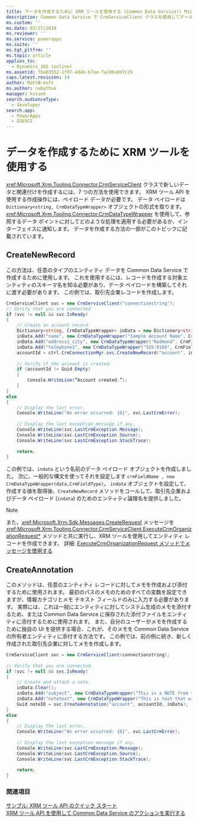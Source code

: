 ```yaml
---
title: データを作成するために XRM ツールを使用する (Common Data Service)| Microsoft Docs
description: Common Data Service で CrmServiceClient クラスを使用してデータを作成
ms.custom: ''
ms.date: 03/27/2019
ms.reviewer: ''
ms.service: powerapps
ms.suite: ''
ms.tgt_pltfrm: ''
ms.topic: article
applies_to:
  - Dynamics 365 (online)
ms.assetid: f6a03552-1f07-4d4b-b7ae-fa246a0d7c29
caps.latest.revision: 14
author: MattB-msft
ms.author: nabuthuk
manager: kvivek
search.audienceType:
  - developer
search.app:
  - PowerApps
  - D365CE
---
```

# <a name="use-xrm-tooling-to-create-data"></a>データを作成するために XRM ツールを使用する

<xref:Microsoft.Xrm.Tooling.Connector.CrmServiceClient> クラスで新しいデータと関連付けを作成するには、7 つの方法を使用できます。 XRM ツール API を使用する作成操作には、ペイロード データが必要です。 データ ペイロードは `Dictionary<string, CrmDataTypeWrapper>` オブジェクトの形式を取ります。 <xref:Microsoft.Xrm.Tooling.Connector.CrmDataTypeWrapper> を使用して、参照するデータ ポイントに対してどのような処理を適用する必要があるか、インターフェイスに通知します。 データを作成する方法の一部がこのトピックに記載されています。  
  
## <a name="createnewrecord"></a>CreateNewRecord  

この方法は、任意のタイプのエンティティ データを Common Data Service で作成するために使用します。 これを使用するには、レコードを作成する対象エンティティのスキーマ名を知る必要があり、データ ペイロードを構築してそれに渡す必要があります。 この例では、取引先企業レコードを作成します。

```csharp
CrmServiceClient svc = new CrmServiceClient("connectionstring");  
// Verify that you are connected  
if (svc != null && svc.IsReady)  
{  
    // Create an account record  
    Dictionary<string, CrmDataTypeWrapper> inData = new Dictionary<string, CrmDataTypeWrapper>();  
    inData.Add("name", new CrmDataTypeWrapper("Sample Account Name", CrmFieldType.String));  
    inData.Add("address1_city", new CrmDataTypeWrapper("Redmond", CrmFieldType.String));  
    inData.Add("telephone1", new CrmDataTypeWrapper("555-0160", CrmFieldType.String));  
    accountId = ctrl.CrmConnectionMgr.svc.CreateNewRecord("account", inData);  
  
    // Verify if the account is created.  
    if (accountId != Guid.Empty)  
    {  
        Console.WriteLine(“Account created.”);  
    }  
}  
else  
{  
    // Display the last error.  
    Console.WriteLine("An error occurred: {0}", svc.LastCrmError);  
  
    // Display the last exception message if any.   
    Console.WriteLine(svc.LastCrmException.Message);  
    Console.WriteLine(svc.LastCrmException.Source);  
    Console.WriteLine(svc.LastCrmException.StackTrace);  
  
    return;  
}  
```
この例では、`indata` という名前のデータ ペイロード オブジェクトを作成しました。 次に、一般的な構文を使ってそれを設定します `crmFieldName , new CrmDataTypeWrapper(data,CrmFieldType)`。 `indata` オブジェクトを設定して、作成する値を取得後、`CreateNewRecord` メソッドをコールして、取引先企業およびデータ ペイロード (`indata`) のためのエンティティ論理名を提供しました。  
  
> [!NOTE]
> また、<xref:Microsoft.Xrm.Sdk.Messages.CreateRequest> メッセージを <xref:Microsoft.Xrm.Tooling.Connector.CrmServiceClient.ExecuteCrmOrganizationRequest*> メソッドと共に実行し、XRM ツールを使用してエンティティ レコードを作成できます。 詳細: [ExecuteCrmOrganizationRequest メソッドでメッセージを使用する](use-messages-executecrmorganizationrequest-method.md)  
  
## <a name="createannotation"></a>CreateAnnotation
  
このメソッドは、任意のエンティティ レコードに対してメモを作成および添付するために使用されます。 最初のパスのメモのためのすべての変数を設定できますが、情報カテゴリとメモ テキスト フィールドのみに入力する必要があります。 実際には、これは一般にエンティティに対してシステム生成のメモを添付するため、または Common Data Service に保存された添付ファイルをエンティティに添付するために使用されます。 また、自分のユーザーがメモを作成するために独自の UI を提供する場合、これが、そのメモを Common Data Service の所有者エンティティに添付する方法です。 この例では、前の例に続き、新しく作成された取引先企業に対してメモを作成します。  
  
```csharp
CrmServiceClient svc = new CrmServiceClient(connectionstring);  
  
// Verify that you are connected.  
if (svc != null && svc.IsReady)  
{  
    // Create and attach a note.  
    inData.Clear();   
    inData.Add("subject", new CrmDataTypeWrapper("This is a NOTE from the API" , CrmFieldType.String));
    inData.Add("notetext", new CrmDataTypeWrapper("This is text that will go in the body of the note" , CrmFieldType.String));  
    Guid noteID = svc.CreateAnnotation("account", accountId, inData);  
}  
else  
{  
    // Display the last error.  
    Console.WriteLine("An error occurred: {0}", svc.LastCrmError);  
  
    // Display the last exception message if any.  
    Console.WriteLine(svc.LastCrmException.Message);  
    Console.WriteLine(svc.LastCrmException.Source);  
    Console.WriteLine(svc.LastCrmException.StackTrace);  
  
    return;  
}  
```  
  
### <a name="see-also"></a>関連項目  

[サンプル: XRM ツール API のクイック スタート](sample-quick-start-xrm-tooling-api.md)<br />
[XRM ツール API を使用して Common Data Service のアクションを実行する](use-xrm-tooling-execute-actions.md)

